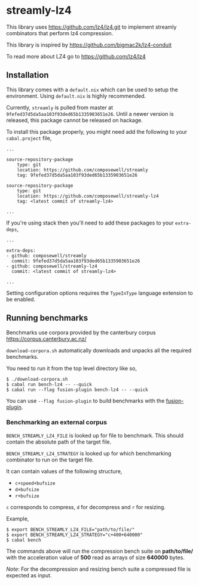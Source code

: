 # streamly-lz4

This library uses <https://github.com/lz4/lz4.git> to implement streamly
combinators that perform lz4 compression.

This library is inspired by <https://github.com/bigmac2k/lz4-conduit>

To read more about LZ4 go to <https://github.com/lz4/lz4>

## Installation

This library comes with a `default.nix` which can be used to setup the
environment. Using `default.nix` is highly recommended.

Currently, `streamly` is pulled from master at
`9fefed37d5da5aa103f93ded65b1335903651e26`. Until a newer version is released,
this package cannot be released on hackage.

To install this package properly, you might need add the following to your
`cabal.project` file,
```
...

source-repository-package
    type: git
    location: https://github.com/composewell/streamly
    tag: 9fefed37d5da5aa103f93ded65b1335903651e26

source-repository-package
    type: git
    location: https://github.com/composewell/streamly-lz4
    tag: <latest commit of streamly-lz4>

...
```

If you're using stack then you'll need to add these packages to your `extra-deps`,
```
...

extra-deps:
- github: composewell/streamly
  commit: 9fefed37d5da5aa103f93ded65b1335903651e26
- github: composewell/streamly-lz4
  commit: <latest commit of streamly-lz4>

...
```

Setting configuration options requires the `TypeInType` language extension to be
enabled.

## Running benchmarks

Benchmarks use corpora provided by the canterbury corpus
<https://corpus.canterbury.ac.nz/>

`download-corpora.sh` automatically downloads and unpacks all the required
benchmarks.

You need to run it from the top level directory like so,
```
$ ./download-corpora.sh
$ cabal run bench-lz4 -- --quick
$ cabal run --flag fusion-plugin bench-lz4 -- --quick
```

You can use `--flag fusion-plugin` to build benchmarks with the
[fusion-plugin](https://github.com/composewell/fusion-plugin).

### Benchmarking an external corpus

`BENCH_STREAMLY_LZ4_FILE` is looked up for file to benchmark.  This should
contain the absolute path of the target file.

`BENCH_STREAMLY_LZ4_STRATEGY` is looked up for which benchmarking combinator to
run on the target file.

It can contain values of the following structure,
- `c+speed+bufsize`
- `d+bufsize`
- `r+bufsize`

`c` corresponds to compress, `d` for decompress and `r` for resizing.

Example,
```
$ export BENCH_STREAMLY_LZ4_FILE="path/to/file/"
$ export BENCH_STREAMLY_LZ4_STRATEGY="c+400+640000"
$ cabal bench
```

The commands above will run the compression bench suite on **path/to/file/** with
the acceleration value of **500** read as arrays of size **640000** bytes.

*Note*: For the decompression and resizing bench suite a compressed file is
expected as input.
